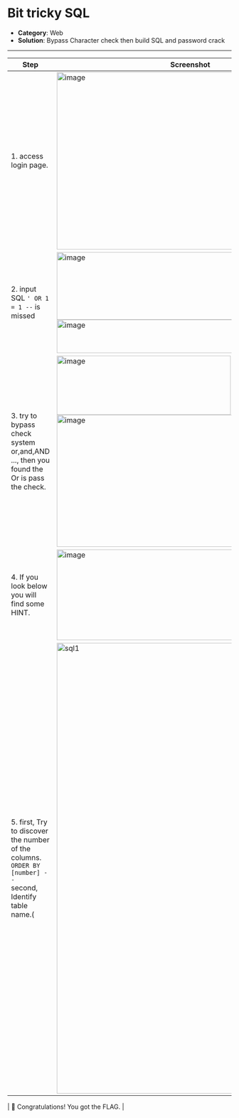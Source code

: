 # Bit tricky SQL

- **Category**: Web  
- **Solution**: Bypass Character check then build SQL and password crack

---

| Step | Screenshot |
|------|------------|
| 1. access login page. | <img width="600" height="399" alt="image" src="https://github.com/user-attachments/assets/b6a78576-cfa9-4a45-833d-5949600dd717" /> |
| 2. input SQL `' OR 1 = 1 --` is missed | <img width="600" height="152" alt="image" src="https://github.com/user-attachments/assets/478817a1-30a0-4289-a449-2f8465e56ea3" /> <img width="600" height="75" alt="image" src="https://github.com/user-attachments/assets/77fbfe52-610e-4b84-a96c-47eeadedecee" /> | 
| 3. try to bypass check system <br>or,and,AND ..., then you found the Or is pass the check. | <img width="391" height="133" alt="image" src="https://github.com/user-attachments/assets/f8994442-e981-45b2-ac6e-2e95ccf2b0a4" /><img width="600" height="297" alt="image" src="https://github.com/user-attachments/assets/789b117f-28fb-4170-bd25-00309e303653" />|
| 4. If you look below you will find some HINT. | <img width="600" height="204" alt="image" src="https://github.com/user-attachments/assets/55f54fd0-354b-4ab1-8c47-1238e6238f31" /> |
| 5. first, Try to discover the number of the columns.<br>```ORDER BY [number] -- ```<br>second, Identify table name.(|<img width="600" height="1014" alt="sql1" src="https://github.com/user-attachments/assets/2cf3133b-586a-417e-982f-bdd54d4f660c" />

| 🎉 Congratulations! You got the FLAG.  |
